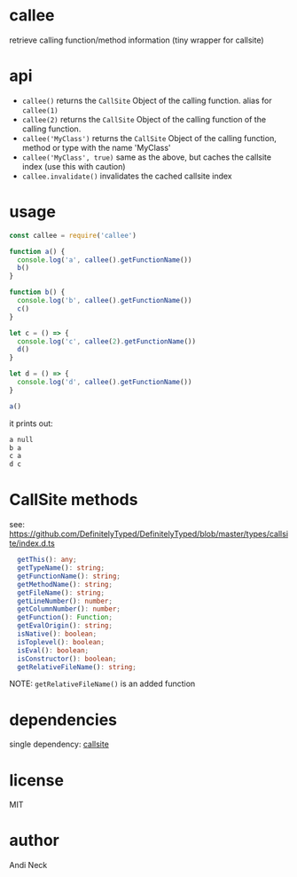 # callee

retrieve calling function/method information (tiny wrapper for callsite)

# api

- `callee()` returns the `CallSite` Object of the calling function. alias for `callee(1)`
- `callee(2)` returns the `CallSite` Object of the calling function of the calling function.
- `callee('MyClass')` returns the `CallSite` Object of the calling function, method or type with the name 'MyClass'
- `callee('MyClass', true)` same as the above, but caches the callsite index (use this with caution)
- `callee.invalidate()` invalidates the cached callsite index

# usage

```js
const callee = require('callee')

function a() {
  console.log('a', callee().getFunctionName())
  b()
}

function b() {
  console.log('b', callee().getFunctionName())
  c()
}

let c = () => {
  console.log('c', callee(2).getFunctionName())
  d()
}

let d = () => {
  console.log('d', callee().getFunctionName())
}

a()
```

it prints out: 

```sh
a null
b a
c a
d c
```

# CallSite methods

see: https://github.com/DefinitelyTyped/DefinitelyTyped/blob/master/types/callsite/index.d.ts

```ts
  getThis(): any;
  getTypeName(): string;
  getFunctionName(): string;
  getMethodName(): string;
  getFileName(): string;
  getLineNumber(): number;
  getColumnNumber(): number;
  getFunction(): Function;
  getEvalOrigin(): string;
  isNative(): boolean;
  isToplevel(): boolean;
  isEval(): boolean;
  isConstructor(): boolean;
  getRelativeFileName(): string;
```

NOTE: `getRelativeFileName()` is an added function

# dependencies

single dependency: [callsite](https://github.com/tj/callsite)

# license

MIT

# author

Andi Neck